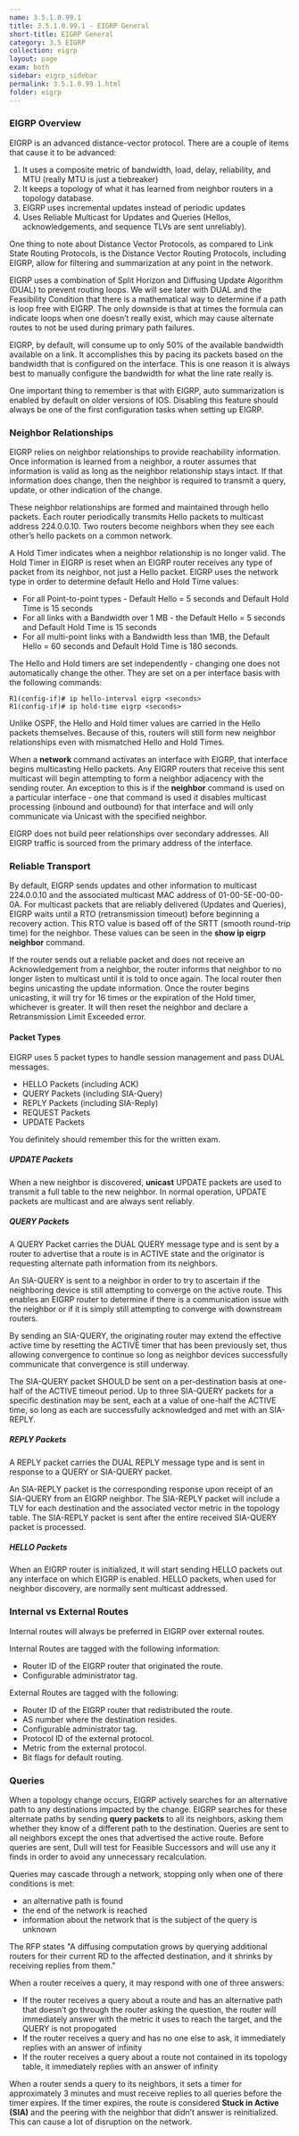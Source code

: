 ```yaml
---
name: 3.5.1.0.99.1
title: 3.5.1.0.99.1 - EIGRP General
short-title: EIGRP General
category: 3.5 EIGRP
collection: eigrp
layout: page
exam: both
sidebar: eigrp_sidebar
permalink: 3.5.1.0.99.1.html
folder: eigrp
---
```

### EIGRP Overview
EIGRP is an advanced distance-vector protocol. There are a couple of items that cause it to be advanced:
1. It uses a composite metric of bandwidth, load, delay, reliability, and MTU (really MTU is just a tiebreaker)
2. It keeps a topology of what it has learned from neighbor routers in a topology database.
3. EIGRP uses incremental updates instead of periodic updates
4. Uses Reliable Multicast for Updates and Queries (Hellos, acknowledgements, and sequence TLVs are sent unreliably).

One thing to note about Distance Vector Protocols, as compared to Link State Routing Protocols, is the Distance Vector Routing Protocols, including EIGRP, allow for filtering and summarization at any point in the network.

EIGRP uses a combination of Split Horizon and Diffusing Update Algorithm (DUAL) to prevent routing loops. We will see later with DUAL and the Feasibility Condition that there is a mathematical way to determine if a path is loop free with EIGRP. The only downside is that at times the formula can indicate loops when one doesn’t really exist, which may cause alternate routes to not be used during primary path failures.

EIGRP, by default, will consume up to only 50% of the available bandwidth available on a link. It accomplishes this by pacing its packets based on the bandwidth that is configured on the interface. This is one reason it is always best to manually configure the bandwidth for what the line rate really is.

One important thing to remember is that with EIGRP, auto summarization is enabled by default on older versions of IOS. Disabling this feature should always be one of the first configuration tasks when setting up EIGRP.

### Neighbor Relationships
EIGRP relies on neighbor relationships to provide reachability information. Once information is learned from a neighbor, a router assumes that information is valid as long as the neighbor relationship stays intact. If that information does change, then the neighbor is required to transmit a query, update, or other indication of the change.

These neighbor relationships are formed and maintained through hello packets. Each router periodically transmits Hello packets to multicast address 224.0.0.10. Two routers become neighbors when they see each other’s hello packets on a common network.

A Hold Timer indicates when a neighbor relationship is no longer valid. The Hold Timer in EIGRP is reset when an EIGRP router receives any type of packet from its neighbor, not just a Hello packet. EIGRP uses the network type in order to determine default Hello and Hold Time values:
- For all Point-to-point types - Default Hello = 5 seconds and Default Hold Time is 15 seconds
- For all links with a Bandwidth over 1 MB - the Default Hello = 5 seconds and Default Hold Time is 15 seconds
- For all multi-point links with a Bandwidth less than 1MB, the Default Hello = 60 seconds and Default Hold Time is 180 seconds.

The Hello and Hold timers are set independently - changing one does not automatically change the other. They are set on a per interface basis with the following commands:
```
R1(config-if)# ip hello-interval eigrp <seconds>
R1(config-if)# ip hold-time eigrp <seconds>
```

Unlike OSPF, the Hello and Hold timer values are carried in the Hello packets themselves. Because of this, routers will still form new neighbor relationships even with mismatched Hello and Hold Times.

When a **network** command activates an interface with EIGRP, that interface begins multicasting Hello packets. Any EIGRP routers that receive this sent multicast will begin attempting to form a neighbor adjacency with the sending router. An exception to this is if the **neighbor**  command is used on a particular interface - one that command is used it disables multicast processing (inbound and outbound) for that interface and will only communicate via Unicast with the specified neighbor.

EIGRP does not build peer relationships over secondary addresses. All EIGRP traffic is sourced from the primary address of the interface.

### Reliable Transport
By default, EIGRP sends updates and other information to multicast 224.0.0.10 and the associated multicast MAC address of 01-00-5E-00-00-0A. For multicast packets that are reliably delivered (Updates and Queries), EIGRP waits until a RTO (retransmission timeout) before beginning a recovery action. This RTO value is based off of the SRTT (smooth round-trip time) for the neighbor. These values can be seen in the **show ip eigrp neighbor** command.

If the router sends out a reliable packet and does not receive an Acknowledgement from a neighbor, the router informs that neighbor to no longer listen to multicast until it is told to once again. The local router then begins unicasting the update information. Once the router begins unicasting, it will try for 16 times or the expiration of the Hold timer, whichever is greater. It will then reset the neighbor and declare a Retransmission Limit Exceeded error.

#### Packet Types
EIGRP uses 5 packet types to handle session management and pass DUAL messages.
- HELLO Packets (including ACK)
- QUERY Packets (including SIA-Query)
- REPLY Packets (including SIA-Reply)
- REQUEST Packets
- UPDATE Packets

You definitely should remember this for the written exam.

##### UPDATE Packets
When a new neighbor is discovered, **unicast** UPDATE packets are used to transmit a full table to the new neighbor. In normal operation, UPDATE packets are multicast and are always sent reliably.

##### QUERY Packets
A QUERY Packet carries the DUAL QUERY message type and is sent by a router to advertise that a route is in ACTIVE state and the originator is requesting alternate path information from its neighbors.

An SIA-QUERY is sent to a neighbor in order to try to ascertain if the neighboring device is still attempting to converge on the active route. This enables an EIGRP router to determine if there is a communication issue with the neighbor or if it is simply still attempting to converge with downstream routers.

By sending an SIA-QUERY, the originating router may extend the effective active time by resetting the ACTIVE timer that has been previously set, thus allowing convergence to continue so long as neighbor devices successfully communicate that convergence is still underway.

The SIA-QUERY packet SHOULD be sent on a per-destination basis at one-half of the ACTIVE timeout period.  Up to three SIA-QUERY packets for a specific destination may be sent, each at a value of one-half the ACTIVE time, so long as each are successfully acknowledged and met with an SIA-REPLY.

##### REPLY Packets
A REPLY packet carries the DUAL REPLY message type and is sent in response to a QUERY or SIA-QUERY packet.

An SIA-REPLY packet is the corresponding response upon receipt of an SIA-QUERY from an EIGRP neighbor.  The SIA-REPLY packet will include a TLV for each destination and the associated vector metric in the topology table.  The SIA-REPLY packet is sent after the entire received SIA-QUERY packet is processed.

##### HELLO Packets
When an EIGRP router is initialized, it will start sending HELLO packets out any interface on which EIGRP is enabled. HELLO packets, when used for neighbor discovery, are normally sent multicast addressed.

### Internal vs External Routes
Internal routes will always be preferred in EIGRP over external routes.

Internal Routes are tagged with the following information:
- Router ID of the EIGRP router that originated the route.
- Configurable administrator tag.

External Routes are tagged with the following:
- Router ID of the EIGRP router that redistributed the route.
- AS number where the destination resides.
- Configurable administrator tag.
- Protocol ID of the external protocol.
- Metric from the external protocol.
- Bit flags for default routing.

### Queries
When a topology change occurs, EIGRP actively searches for an alternative path to any destinations impacted by the change. EIGRP searches for these alternate paths by sending **query packets** to all its neighbors, asking them whether they know of a different path to the destination. Queries are sent to all neighbors except the ones that advertised the active route. Before queries are sent, Dull will test for Feasible Successors and will use any it finds in order to avoid any unnecessary recalculation.

Queries may cascade through a network, stopping only when one of there conditions is met:
- an alternative path is found
- the end of the network is reached
- information about the network that is the subject of the query is unknown

The RFP states "A diffusing computation grows by querying additional routers for their current RD to the affected destination, and it shrinks by receiving replies from them."

When a router receives a query, it may respond with one of three answers:
- If the router receives a query about a route and has an alternative path that doesn’t go through the router asking the question, the router will immediately answer with the metric it uses to reach the target, and the QUERY is not propogated
- If the router receives a query and has no one else to ask, it immediately replies with an answer of infinity
- If the router receives a query about a route not contained in its topology table, it immediately replies with an answer of infinity

When a router sends a query to its neighbors, it sets a timer for approximately 3 minutes and must receive replies to all queries before the timer expires. If the timer expires, the route is considered **Stuck in Active (SIA)** and the peering with the neighbor that didn’t answer is reinitialized. This can cause a lot of disruption on the network.
